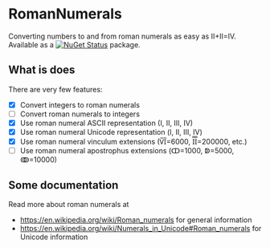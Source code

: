 # RomanNumerals
Converting numbers to and from roman numerals as easy as II+II=IV.  
Available as a [![NuGet Status](http://img.shields.io/nuget/v/Roman-Numerals.svg?style=flat-square)](https://www.nuget.org/packages/Roman-Numerals) package.

## What is does

There are very few features:  
- [x] Convert integers to roman numerals
- [ ] Convert roman numerals to integers
- [x] Use roman numeral ASCII representation (I, II, III, IV)
- [x] Use roman numeral Unicode representation (Ⅰ, Ⅱ, Ⅲ, Ⅳ)
- [x] Use roman numeral vinculum extensions (V̅I̅=6000, I̿I̿=200000, etc.)
- [ ] Use roman numeral apostrophus extensions (ↀ=1000, ↁ=5000, ↂ=10000)

## Some documentation

Read more about roman numerals at 
* https://en.wikipedia.org/wiki/Roman_numerals for general information
* https://en.wikipedia.org/wiki/Numerals_in_Unicode#Roman_numerals for Unicode information
